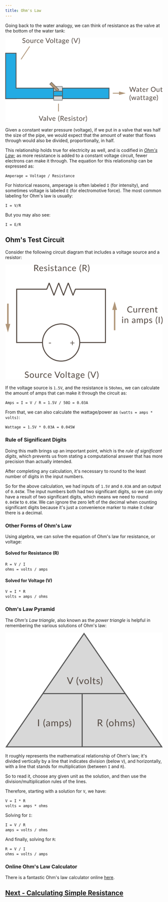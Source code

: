 ```yaml
---
title: Ohm's Law
---
```


Going back to the water analogy, we can think of resistance as the valve at the bottom of the water tank:

![Illustratino of a water pipe with a valve in the center of it, representing a resistor](../Resistor_Valve.svg)

Given a constant water pressure (voltage), if we put in a valve that was half the size of the pipe, we would expect that the amount of water that flows through would also be divided, proportionally, in half.

This relationship holds true for electricity as well, and is codified in [_Ohm's Law_](https://en.wikipedia.org/wiki/Ohm%27s_law); as more resistance is added to a constant voltage circuit, fewer electrons can make it through. The equation for this relationship can be expressed as:

```
Amperage = Voltage / Resistance
```

For historical reasons, amperage is often labeled `I` (for intensity), and sometimes voltage is labeled `E` (for electromotive force).  The most common labeling for Ohm's law is usually:

```
I = V/R
```

But you may also see:

```
I = E/R
```

## Ohm's Test Circuit

Consider the following circuit diagram that includes a voltage source and a resistor:

![Circuit diagram that shows a circuit loop with a resistor at the top of the loop, and a source voltage at the bottom of the loop.](../Ohms_Circuit.svg)

If the voltage source is `1.5V`, and the resistance is `50ohms`, we can calculate the amount of amps that can make it through the circuit as:

```
Amps = I = V / R = 1.5V / 50Ω = 0.03A
```

From that, we can also calculate the wattage/power as `(watts = amps * volts)`:

```
Wattage = 1.5V * 0.03A = 0.045W
```

### Rule of Significant Digits

Doing this math brings up an important point, which is the _rule of significant digits_, which prevents us from stating a computational answer that has more precision than actually intended.

After completing any calculation, it's necessary to round to the least number of digits in the input numbers.

So for the above calculation, we had inputs of `1.5V` and `0.03A` and an output of `0.045W`. The input numbers both had two significant digits, so we can only have a result of two significant digits, which means we need to round `0.045W` to `0.05W`. We can ignore the zero left of the decimal when counting significant digits because it's just a convenience marker to make it clear there is a decimal.


### Other Forms of Ohm's Law

Using algebra, we can solve the equation of Ohm's law for resistance, or voltage:

#### Solved for Resistance (R)

```
R = V / I
ohms = volts / amps
```

#### Solved for Voltage (V)

```
V = I * R
volts = amps / ohms
```

### Ohm's Law Pyramid

The _Ohm's Law triangle_, also known as the _power triangle_ is helpful in remembering the various solutions of Ohm's law:

![Illustration of a triangle divided into three sections with volts in the top and the bottom divided again with amps on the left and ohms on the right](../Ohms_Law_Pyramid.svg)

It roughly represents the mathematical relationship of Ohm's law; it's divided vertically by a line that indicates division (below `V`), and horizontally, with a line that stands for multiplication (between `I` and `R`).

So to read it, choose any given unit as the solution, and then use the division/multiplication rules of the lines.

Therefore, starting with a solution for `V`, we have:

```
V = I * R
volts = amps * ohms
```

Solving for `I`:

```
I = V / R
amps = volts / ohms
```

And finally, solving for `R`:

```
R = V / I
ohms = volts / amps
```

### Online Ohm's Law Calculator

There is a fantastic Ohm's law calculator online [here](http://www.ohmslawcalculator.com/ohms-law-calculator).

## [Next - Calculating Simple Resistance](../Calculating_Resistance)

<br/>